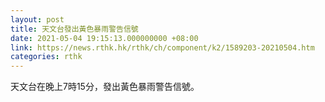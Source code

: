 ```yaml
---
layout: post
title: 天文台發出黃色暴雨警告信號
date: 2021-05-04 19:15:13.000000000 +08:00
link: https://news.rthk.hk/rthk/ch/component/k2/1589203-20210504.htm
categories: rthk
---
```


天文台在晚上7時15分，發出黃色暴雨警告信號。
